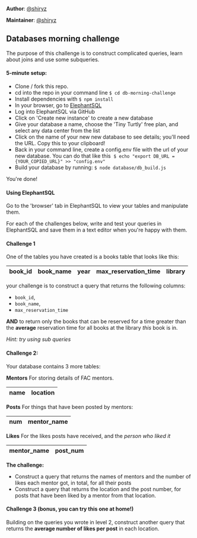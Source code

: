 **Author**: [@shiryz](https://github.com/shiryz)  

**Maintainer**: [@shiryz](https://github.com/shiryz)  

## Databases morning challenge

The purpose of this challenge is to construct complicated queries, learn about joins and use some subqueries.

#### 5-minute setup:
- Clone / fork this repo.
- cd into the repo in your command line `$ cd db-morning-challenge`
- Install dependencies with `$ npm install`
- In your browser, go to [ElephantSQL](https://www.elephantsql.com/)
- Log into ElephantSQL via GitHub
- Click on 'Create new instance' to create a new database
- Give your database a name, choose the 'Tiny Turtly' free plan, and select any data center from the list
- Click on the name of your new new database to see details; you'll need the URL. Copy this to your clipboard!
- Back in your command line, create a config.env file with the url of your new database. You can do that like this
  `$ echo "export DB_URL = {YOUR_COPIED_URL}" >> "config.env"`
- Build your database by running: `$ node database/db_build.js`

You're done!

#### Using ElephantSQL

Go to the 'browser' tab in ElephantSQL to view your tables and manipulate them.

For each of the challenges below, write and test your queries in ElephantSQL and save them in a text editor when you're happy with them.

#### Challenge 1

One of the tables you have created is a books table that looks like this:

| book_id | book_name | year | max_reservation_time | library |
| ------- | --------- | ---- | -------------------- | ------- |

your challenge is to construct a query that returns the following columns:
* `book_id`,
* `book_name`,
* `max_reservation_time`

**AND** to return only the books that can be reserved for a time greater than the **average** reservation time for all books at the library *this* book is in.

*Hint: try using sub queries*

#### Challenge 2:

Your database contains 3 more tables:

**Mentors**
For storing details of FAC mentors.

| name | location |
| ---- |--------- |

**Posts**
For things that have been posted by mentors:

| num | mentor_name |
| --- |------------ |

**Likes**
For the likes posts have received, and the *person who liked it*

| mentor_name | post_num |
| ----------- |--------- |

**The challenge:**
- Construct a query that returns the names of mentors and the number of likes each mentor got, in total, for all their posts
- Construct a query that returns the location and the post number, for posts that
  have been liked by a mentor from that location.

#### Challenge 3 (bonus, you can try this one at home!)

Building on the queries you wrote in level 2, construct another query that returns the **average number of likes per post** in each location.
